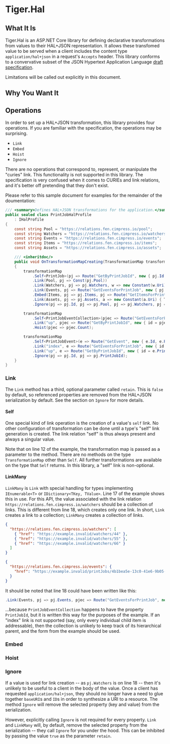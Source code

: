 # Tiger.Hal

## What It Is

Tiger.Hal is an ASP.NET Core library for defining declarative transformations from values to their HAL+JSON representation. It allows these transfomed value to be served when a client includes the content type `application/hal+json` in a request's `Accepts` header. This library conforms to a convervative subset of the JSON Hypertext Application Language [draft specification][].

<!-- Because the specification isn't very good. -->

Limitations will be called out explicitly in this document.

[draft specification]: https://tools.ietf.org/html/draft-kelly-json-hal-08

## Why You Want It

## Operations

In order to set up a HAL+JSON transformation, this library provides four operations. If you are familiar with the specification, the operations may be surprising.

- `Link`
- `Embed`
- `Hoist`
- `Ignore`

There are no operations that correspond to, represent, or manipulate the "curies" link. This functionality is not supported in this library. The specification is very confused when it comes to CURIEs and link relations, and it's better off pretending that they don't exist.

<!--
Specifically, the specification gets two things wrong with respect to link relations. First, link relations mostly cannot be barewords. The bareword link relations (such as "index", "next", and "prev") are limited in number and curated in a global repository. The specification uses a made-up bareword every time it wants to return an array from an endpoint. Second, CURIEs must, accoring to their spec, be surrounded by square brackets so that they are not confused with normal, non-compact links. They should look like this: `[fen:pool]`. Including these square brackets confused every client I tried this out with, so it's better to just leave the whole feature aside.
-->

Please refer to this sample document for examples for the remainder of the doumentation:

```csharp
/// <summary>Defines HAL+JSON transformations for the application.</summary>
public sealed class PrintJobHalProfile
    : IHalProfile
{
    const string Pool = "https://relations.fen.cimpress.io/pool";
    const string Watchers = "https://relations.fen.cimpress.io/watchers";
    const string Events = "https://relations.fen.cimpress.io/events";
    const string Items = "https://relations.fen.cimpress.io/items";
    const string Assets = "https://relations.fen.cimpress.io/assets";

    /// <inheritdoc/>
    public void OnTransformationMapCreating(TransformationMap transformationMap)
    {
        transformationMap
            .Self<PrintJob>(pj => Route("GetByPrintJobId", new { pj.Id }))
            .Link(Pool, pj => Const(pj.Pool))
            .Link(Watchers, pj => pj.Watchers, w => new Constant(w.Uri) { Name = w.Name })
            .Link(Events, pj => Route("GetEventsForPrintJob", new { pj.Id }))
            .Embed(Items, pj => pj.Items, pj => Route("GetItemsForPrintJob", new { pj.Id }))
            .Link(Assets, pj => pj.Assets, a => new Constant(a.Uri) { Title = a.Role })
            .Ignore(pj => pj.Id, pj => pj.Pool, pj => pj.Watchers, pj => pj.Events, pj => pj.Assets);

        transformationMap
            .Self<PrintJobEventCollection>(pjec => Route("GetEventsForPrintJob", new { id = pjec.PrintJobId }))
            .Link("up", pjec => Route("GetByPrintJobId", new { id = pjec.PrintJobId }))
            .Hoist(pjec => pjec.Count);

        transformationMap
            .Self<PrintJobEvent>(e => Route("GetEvent", new { e.Id, e.PrintJobId }))
            .Link("index", e => Route("GetEventsForPrintJob", new { id = e.PrintJobId }))
            .Link("up", e => Route("GetByPrintJobId", new { id = e.PrintJobId }))
            .Ignore(pj => pj.Id, pj => pj.PrintJobId);
    }
}
```

### Link

The `Link` method has a third, optional parameter called `retain`. This is `false` by default, so referenced properties are removed from the HAL+JSON serialization by default. See the section on `Ignore` for more details.

#### Self

One special kind of link operation is the creation of a value's `self` link. No other configuration of transformation can be done until a type's "self" link generation is created. The link relation "self" is thus always present and always a singular value.

Note that on line 12 of the example, the transformation map is passed as a parameter to the method. There are no methods on the type `TransformationMap` other than `Self`. All further transformations are available on the type that `Self` returns. In this library, a "self" link is non-optional.

#### LinkMany

`LinkMany` is `Link` with special handling for types implementing `IEnumerable<T>` or `IDictionary<TKey, TValue>`. Line 17 of the example shows this in use. For this API, the value associated with the link relation `https://relations.fen.cimpress.io/watchers` should be a collection of links. This is different from line 18, which creates only one link. In short, `Link` creates a link to a collection; `LinkMany` creates a collection of links.

```json
{
  "https://relations.fen.cimpress.io/watchers": [
    { "href": "https://example.invalid/watchers/44" },
    { "href": "https://example.invalid/watchers/55" },
    { "href": "https://example.invalid/watchers/66" }
  ]
}
```

```json
{
  "https://relations.fen.cimpress.io/events": {
    "href": "https://example.invalid/printJobs/4b1bea5e-13c0-41e6-9b05-a70587b47011/events"
  }
}
```

It should be noted that line 18 could have been written like this:

```csharp
.Link(Events, pj => pj.Events, pjec => Route("GetEventsForPrintJob", new { pjec.PrintJobId }))
```

…because `PrintJobEventCollection` happens to have the property `PrintJobId`, but it is written this way for the purposes of the example. If an "index" link is not supported (say, only every individual child item is addressable), then the collection is unlikely to keep track of its hierarchical parent, and the form from the example should be used.

### Embed

### Hoist

### Ignore

If a value is used for link creation -- as `pj.Watchers` is on line 18 -- then it's unlikely to be useful to a client in the body of the value. Once a client has requested `application/hal+json`, they should no longer have a need to glue together `baseURI`s and `ID`s in order to synthesize a URI to a resource. The method `Ignore` will remove the selected property (key and value) from the serialization.

However, explicitly calling `Ignore` is not required for every property. `Link` and `LinkMany` will, by default, remove the selected property from the serialization -- they call `Ignore` for you under the hood. This can be inhibited by passing the value `true` as the parameter `retain`.